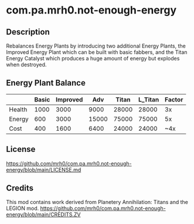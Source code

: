 # com.pa.mrh0.not-enough-energy

## Description

Rebalances Energy Plants by introducing two additional Energy Plants, the Improved Energy Plant which can be built with basic fabbers, and the Titan Energy Catalyst which produces a huge amount of energy but explodes when destroyed.

## Energy Plant Balance

||Basic|Improved|Adv|Titan|L_Titan|Factor|
|-------|-----|-----|------|------|----|--|
|Health |1000 |3000 |9000  |28000 |28000 | 3x |
|Energy |600  |3000 |15000 |75000 |75000 | 5x |
|Cost   |400  |1600 |6400  |24000 |24000 |~4x |

## License
https://github.com/mrh0/com.pa.mrh0.not-enough-energy/blob/main/LICENSE.md
 
## Credits
This mod contains work derived from Planetery Annihilation: Titans and the LEGION mod.
https://github.com/mrh0/com.pa.mrh0.not-enough-energy/blob/main/CREDITS.ZV
